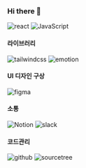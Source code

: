 ### Hi there 👋




![react](https://img.shields.io/badge/react-61DAFB.svg?style=for-the-badge&logo=react&logoColor=black&logoWidth=20)
![JavaScript](https://img.shields.io/badge/javascript-F7DF1E.svg?style=for-the-badge&logo=javascript&logoColor=white)

#### 라이브러리
![tailwindcss](https://img.shields.io/badge/tailwindcss-06B6D4.svg?style=for-the-badge&logo=tailwindcss&logoColor=white)
![emotion](https://img.shields.io/badge/emotion-A81C7D.svg?style=for-the-badge&logo=Emotion&logoColor=white)<br/>

#### UI 디자인 구상
![figma](https://img.shields.io/badge/figma-F24E1E.svg?style=for-the-badge&logo=figma&logoColor=white)

#### 소통
![Notion](https://img.shields.io/badge/notion-000000.svg?style=for-the-badge&logo=notion&logoColor=white)
![slack](https://img.shields.io/badge/slack-4A154B.svg?style=for-the-badge&logo=slack&logoColor=white&logoWidth=20) <br/>

#### 코드관리
![github](https://img.shields.io/badge/github-181717.svg?style=for-the-badge&logo=github&logoColor=white&logoWidth=20)
![sourcetree](https://img.shields.io/badge/sourcetree-0052CC.svg?style=for-the-badge&logo=sourcetree&logoColor=white&logoWidth=20) <br/>



<!--
**hj-over/hj-over** is a ✨ _special_ ✨ repository because its `README.md` (this file) appears on your GitHub profile.

Here are some ideas to get you started:

- 🔭 I’m currently working on ...
- 🌱 I’m currently learning ...
- 👯 I’m looking to collaborate on ...
- 🤔 I’m looking for help with ...
- 💬 Ask me about ...
- 📫 How to reach me: ...
- 😄 Pronouns: ...
- ⚡ Fun fact: ...
-->

